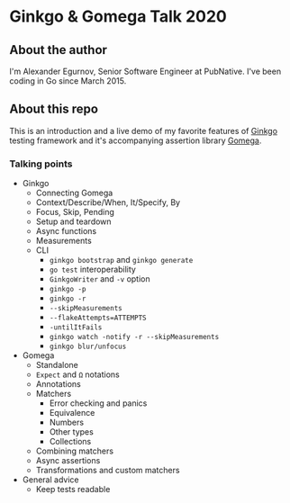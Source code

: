 # Ginkgo & Gomega Talk 2020

## About the author
I'm Alexander Egurnov, Senior Software Engineer at PubNative. 
I've been coding in Go since March 2015.

## About this repo
This is an introduction and a live demo of my favorite features of [Ginkgo](https://onsi.github.io/ginkgo/)
testing framework and it's accompanying assertion library [Gomega](http://onsi.github.io/gomega/).

### Talking points

* Ginkgo
    * Connecting Gomega
    * Context/Describe/When, It/Specify, By
    * Focus, Skip, Pending
    * Setup and teardown
    * Async functions
    * Measurements
    * CLI
        * `ginkgo bootstrap` and `ginkgo generate`
        * `go test` interoperability
        * `GinkgoWriter` and `-v` option
        * `ginkgo -p`
        * `ginkgo -r`
        * `--skipMeasurements`
        * `--flakeAttempts=ATTEMPTS`
        * `-untilItFails`
        * `ginkgo watch -notify -r --skipMeasurements`
        * `ginkgo blur/unfocus`
* Gomega
    * Standalone
    * `Expect` and `Ω` notations
    * Annotations
    * Matchers
        * Error checking and panics
        * Equivalence
        * Numbers
        * Other types
        * Collections
    * Combining matchers
    * Async assertions
    * Transformations and custom matchers
* General advice
    * Keep tests readable
